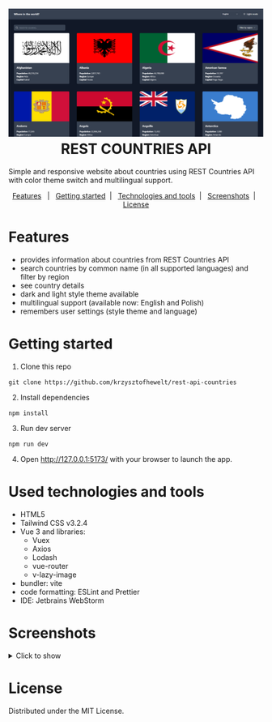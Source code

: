 
<h1 align="center">
    <img src="screenshots/main_dark.png" alt="main page dark">
    REST COUNTRIES API
</h1>


Simple and responsive website about countries using REST Countries API with color theme switch and multilingual support. 

<p align="center">
    <a href="#features">Features</a>&nbsp;&nbsp; | &nbsp;
    <a href="#getting-started">Getting started</a>&nbsp; | &nbsp;
    <a href="#used-technologies-and-tools">Technologies and tools</a>&nbsp; | &nbsp; 
    <a href="#screenshots">Screenshots</a>&nbsp; | &nbsp;
    <a href="#license">License</a>
</p>

# Features
- provides information about countries from REST Countries API
- search countries by common name (in all supported languages) and filter by region
- see country details
- dark and light style theme available
- multilingual support (available now: English and Polish)
- remembers user settings (style theme and language)

# Getting started
1. Clone this repo
```
git clone https://github.com/krzysztofhewelt/rest-api-countries
```
2. Install dependencies
```
npm install
```
3. Run dev server
```
npm run dev
```
4. Open http://127.0.0.1:5173/ with your browser to launch the app.

# Used technologies and tools
- HTML5
- Tailwind CSS v3.2.4
- Vue 3 and libraries:
    - Vuex
    - Axios
    - Lodash
    - vue-router
    - v-lazy-image
- bundler: vite
- code formatting: ESLint and Prettier
- IDE: Jetbrains WebStorm

# Screenshots
<details>
    <summary>Click to show</summary>
    <img src="screenshots/main_light.png" alt="main page light">
    <img src="screenshots/main_polish.png" alt="main page polish">
    <img src="screenshots/search.png" alt="search">
    <img src="screenshots/country_details.png" alt="country details">
    <img src="screenshots/responsive_main.png" alt="responsive main page">
    <img src="screenshots/responsive_country_details.png" alt="responsive country details">
</details>

# License
Distributed under the MIT License.
